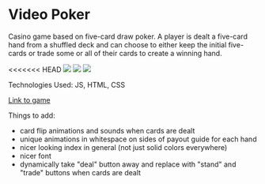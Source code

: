 # Video Poker

Casino game based on five-card draw poker. A player is dealt a five-card hand from a shuffled deck and can choose to either keep the initial five-cards or 
trade some or all of their cards to create a winning hand.

<<<<<<< HEAD
<img src="https://i.imgur.com/yWYTrV0.png"/>
<img src="https://i.imgur.com/fLa2TZd.png"/>
<img src="https://i.imgur.com/vLE3CDo.png"/>

Technologies Used: JS, HTML, CSS

[Link to game](https://pages.git.generalassemb.ly/lesterine/video-poker/)

Things to add:

- card flip animations and sounds when cards are dealt
- unique animations in whitespace on sides of payout guide for each hand
- nicer looking index in general (not just solid colors everywhere)
- nicer font
- dynamically take "deal" button away and replace with "stand" and "trade" buttons when cards are dealt

